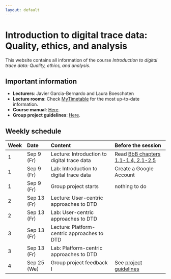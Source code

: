 ```yaml
---
layout: default
---
```


# Introduction to digital trace data: Quality, ethics, and analysis

This website contains all information of the course _Introduction to digital trace data: Quality, ethics, and analysis_.

## Important information

* **Lecturers**: Javier Garcia-Bernardo and Laura Boeschoten
* **Lecture rooms**: Check [MyTimetable](https://mytimetable.uu.nl/schedule/) for the most up-to-date information.
* **Course manual**: [Here](./manual.html).
* **Group project guidelines**: [Here](./project.html).

## Weekly schedule

| Week | Date                   | Content                                     | Before the session   | 
|:-----|:-----------------------|:--------------------------------------------|:---------------------|
| 1    | Sep 9 (Fr)             | Lecture: Introduction to digital trace data | Read [BbB chapters 1.1-1.4, 2.1-2.5](https://www.bitbybitbook.com/en/1st-ed/preface/) | 
| 1    | Sep 9 (Fr)             | Lab: Introduction to digital trace data     | Create a Google Account | 
| 1    | Sep 9 (Fr)             | Group project starts                        | nothing to do  | 
| 2    | Sep 13 (Fr)            | Lecture: User-centric approaches to DTD     |   | 
| 2    | Sep 13 (Fr)            | Lab: User-centric approaches to DTD         |   | 
| 3    | Sep 13 (Fr)            | Lecture: Platform-centric approaches to DTD |   | 
| 3    | Sep 13 (Fr)            | Lab: Platform-centric approaches to DTD     |   | 
| 4    | Sep 25 (We)            | Group project feedback I                    | See [project guidelines](project.html)  | 


<!-- ```js
// Javascript code with syntax highlighting.
var fun = function lang(l) {
  dateformat.i18n = require('./lang/' + l)
  return true;
} 
```-->